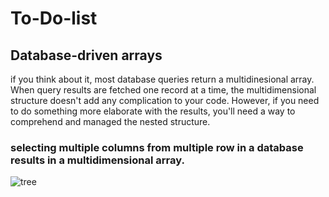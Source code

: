 # To-Do-list
## Database-driven arrays
if you think about it, most database queries return a multidinesional array. When query results are fetched one record 
at a time, the multidimensional structure doesn't add any complication to your code. However, if you need to do something 
more elaborate with the results, you'll need a way to comprehend and managed the nested structure.
### selecting multiple columns from multiple row in a database results in a multidimensional array.

![tree](https://user-images.githubusercontent.com/40498170/128933284-6998c85e-8c7d-45fc-9071-e03dc09abf0c.png)
